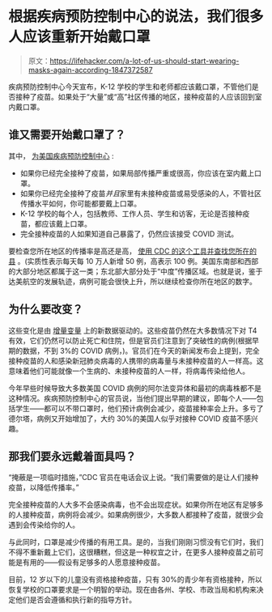 # 根据疾病预防控制中心的说法，我们很多人应该重新开始戴口罩

> 原文：<https://lifehacker.com/a-lot-of-us-should-start-wearing-masks-again-according-1847372587>

疾病预防控制中心今天宣布，K-12 学校的学生和老师都应该戴口罩，不管他们是否接种了疫苗。如果处于“大量”或“高”社区传播的地区，接种疫苗的人应该回到室内戴口罩。



## 谁又需要开始戴口罩了？

其中， [为美国疾病预防控制中心](https://www.cdc.gov/coronavirus/2019-ncov/vaccines/fully-vaccinated-guidance.html) :

*   如果你已经完全接种了疫苗，如果局部传播严重或很高，你应该在室内戴上口罩。
*   如果你已经完全接种了疫苗*并且*家里有未接种疫苗或易受感染的人，不管社区传播水平如何，你可能都要戴上口罩。
*   K-12 学校的每个人，包括教师、工作人员、学生和访客，无论是否接种疫苗，都应该戴上口罩。
*   完全接种疫苗的人如果知道自己暴露了，仍然应该接受 COVID 测试。

要检查您所在地区的传播率是高还是高， [使用 CDC 的这个工具并查找您所在的县](https://covid.cdc.gov/covid-data-tracker/#county-view) 。(实质性表示每天每 10 万人新增 50 例，高表示 100 例。美国东南部和西部的大部分地区都属于这一类；东北部大部分处于“中度”传播区域。也就是说，鉴于达美航空的发展轨迹，病例可能会很快上升，所以继续检查你所在地区的数字。

## 为什么要改变？

这些变化是由 [增量变量](https://lifehacker.com/should-vaccinated-people-mask-up-against-the-delta-vari-1847212949) 上的新数据驱动的。这些疫苗仍然在大多数情况下对 T4 有效，它们仍然可以防止死亡和住院，但是官员们注意到了突破性的病例(根据早期的数据，不到 3%的 COVID 病例，)。官员们在今天的新闻发布会上提到，完全接种疫苗的人和感染新冠肺炎病毒的人携带的病毒量与未接种疫苗的人一样高。这意味着他们可能就像一个生病的、未接种疫苗的人一样，将病毒传染给他人。

今年早些时候导致大多数美国 COVID 病例的阿尔法变异体和最初的病毒株都不是这种情况。疾病预防控制中心的官员说，当他们提出早期的建议，即每个人——包括学生——都可以不带口罩时，他们预计病例会减少，疫苗接种率会上升。多亏了德尔塔，病例又开始增加了，大约 30%的美国人似乎对接种 COVID 疫苗不感兴趣。

## 那我们要永远戴着面具吗？

“掩蔽是一项临时措施，”CDC 官员在电话会议上说。“我们需要做的是让人们接种疫苗，以降低传播率。”

完全接种疫苗的人大多不会感染病毒，也不会出现症状。如果你所在地区有足够多的人接种疫苗，病例将会减少。如果病例很少，大多数人都接种了疫苗，就很少会遇到会传染给你的人。

与此同时，口罩是减少传播的有用工具。是的，当我们刚刚习惯没有它们时，我们不得不重新戴上它们，这很糟糕，但这是一种权宜之计，在更多人接种疫苗之前可能是有用的——假设有足够多的人愿意接种疫苗。

目前，12 岁以下的儿童没有资格接种疫苗，只有 30%的青少年有资格接种，所以恢复学校的口罩要求是一个明智的举动。现在由各州、学校、市政当局和机构来决定他们是否会遵循和执行新的指导方针。